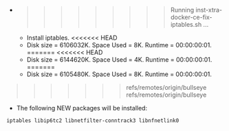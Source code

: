* >>>>>>>>> Running inst-xtra-docker-ce-fix-iptables.sh ...
  * Install iptables.
<<<<<<< HEAD
  * Disk size = 6106032K. Space Used = 8K. Runtime = 00:00:00:01.
=======
<<<<<<< HEAD
  * Disk size = 6144620K. Space Used = 4K. Runtime = 00:00:00:01.
=======
  * Disk size = 6105480K. Space Used = 8K. Runtime = 00:00:00:01.
>>>>>>> refs/remotes/origin/bullseye
>>>>>>> refs/remotes/origin/bullseye
  * The following NEW packages will be installed:
  ```bash
iptables libip6tc2 libnetfilter-conntrack3 libnfnetlink0
  ```
